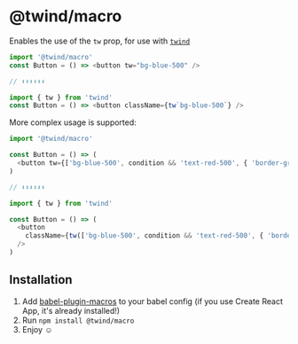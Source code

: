 # @twind/macro

Enables the use of the `tw` prop, for use with [`twind`](https://github.com/tw-in-js/twind)

```js
import '@twind/macro'
const Button = () => <button tw="bg-blue-500" />

// ⬇⬇⬇⬇⬇⬇

import { tw } from 'twind'
const Button = () => <button className={tw`bg-blue-500`} />
```

More complex usage is supported:

```js
import '@twind/macro'

const Button = () => (
  <button tw={['bg-blue-500', condition && 'text-red-500', { 'border-green-500': true }]} />
)

// ⬇⬇⬇⬇⬇⬇

import { tw } from 'twind'

const Button = () => (
  <button
    className={tw(['bg-blue-500', condition && 'text-red-500', { 'border-green-500': true }])}
  />
)
```

## Installation

1. Add [babel-plugin-macros](https://github.com/kentcdodds/babel-plugin-macros) to your babel config (if you use Create React App, it's already installed!)
1. Run `npm install @twind/macro`
1. Enjoy ☺
